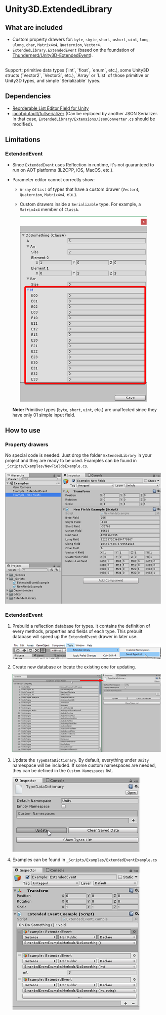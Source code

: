# Unity3D.ExtendedLibrary
## What are included
- Custom property drawers for: `byte`, `sbyte`, `short`, `ushort`, `uint`, `long`, `ulong`, `char`, `Matrix4x4`, `Quaternion`, `Vector4`.
- `ExtendedLibrary.ExtendedEvent` (based on the foundation of [Thundernerd/Unity3D-ExtendedEvent](https://github.com/Thundernerd/Unity3D-ExtendedEvent)).
<br>
Support: primitive data types (`int`, `float`, `enum`, etc.), some Unity3D structs (`Vector2`, `Vector3`, etc.), `Array` or `List` of those primitive or Unity3D types, and simple `Serializable` types.

## Dependencies
- [Reorderable List Editor Field for Unity](https://bitbucket.org/rotorz/reorderable-list-editor-field-for-unity)
- [jacobdufault/fullserializer](https://github.com/jacobdufault/fullserializer) (Can be replaced by another JSON Serializer. In that case, `ExtendedLibrary/Extensions/JsonConverter.cs` should be modified).

## Limitations
### ExtendedEvent
- Since `ExtendedEvent` uses Reflection in runtime, it's not guaranteed to run on AOT platforms (IL2CPP, iOS, MacOS, etc.).
- Parameter editor cannot correctly show:
    - `Array` or `List` of types that have a custom drawer (`Vector4`, `Quaternion`, `Matrix4x4`, etc.).
    - Custom drawers inside a `Serializable` type. For example, a `Matrix4x4` member of `ClassA`.

        ![](Screenshots/incorrect-parameter-editor.png)

    **Note:** Primitive types (`byte`, `short`, `uint`, etc.) are unaffected since they have only 01 simple input field.

## How to use
### Property drawers
No special code is needed. Just drop the folder `ExtendedLibrary` in your project and they are ready to be used.
Examples can be found in `_Scripts/Examples/NewFieldsExample.cs`.

![](Screenshots/newfields.png)

### ExtendedEvent
1. Prebuild a reflection database for types. It contains the definition of every methods, properties and fields of each type. This prebuilt database will speed up the `ExtendedEvent` drawer in later use.

    ![](Screenshots/extendedevent-1.png)

2. Create new database or locate the existing one for updating.

    ![](Screenshots/extendedevent-2.png)

3. Update the `TypeDataDictionary`. By default, everything under `Unity` namespace will be included. If some custom namespaces are needed, they can be defined in the `Custom Namespaces` list.

    ![](Screenshots/extendedevent-3.png)

4. Examples can be found in `_Scripts/Examples/ExtendedEventExample.cs`

    ![](Screenshots/extendedevent-4.png)